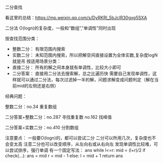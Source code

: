 二分查找

看这里的总结：https://mp.weixin.qq.com/s/DyRKRl_5bJclR30gxg5SXA

二分法 O(logn)的复杂度，一般和“数组”,"单调性"同时出现

按查找范围分类：
- 整数二分： 有限范围内搜索
- 实数二分： 未知范围内搜索，所以把解空间直接设置为全体实数,复杂度logN就是吊
按适用场景分类：
- 直接二分： 所有的解之间本身就有单调性，比较大小即可
- 二分答案： 直接用二分法去搜索解，总之比遍历快
           需要自己发现单调性，这样就可以通过二分法，每次过滤掉一半的解，问题求解变成问题判定（解在当前mid的左侧还是右侧）

经典问题：

整数二分：no.34 重复数组

二分答案+整数二分：no.287 寻找重复数  no.162 找峰值

二分答案+实数二分：no.410 分割数组 

注意要点：
一般要O(logn)的，都可以尝试二分
二分可以所用几次，复杂度也不会变太高
注意二分也可以改变顺序，从左向右或从右向左
发现单调性比较难，可以尝试排序，强行单调
有一个固定写法：
ans
while l<=r:
   mid = (l+r)/2
   if check(...):
      ans = mid
      r = mid - 1
   else:
      l = mid + 1
return ans